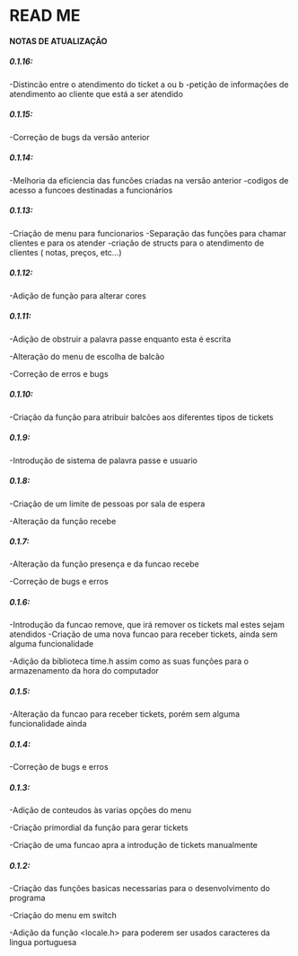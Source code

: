 # READ ME
#### NOTAS DE ATUALIZAÇÃO
##### 0.1.16:
-Distincão entre o atendimento do ticket a ou b
-petição de informações de atendimento ao cliente que está a ser atendido
##### 0.1.15:
-Correção de bugs da versão anterior
##### 0.1.14:
-Melhoria da eficiencia das funcões criadas na versão anterior
-codigos de acesso a funcoes destinadas a funcionários
##### 0.1.13:
-Criação de menu para funcionarios
-Separação das funções para chamar clientes e para os atender
-criação de structs para o atendimento de clientes ( notas, preços, etc...)
##### 0.1.12:
-Adição de função para alterar cores

##### 0.1.11:
-Adição de obstruir a palavra passe enquanto esta é escrita

-Alteração do menu de escolha de balcão

-Correção de erros e bugs

##### 0.1.10:
-Criação da função para atribuir balcões aos diferentes tipos de tickets

##### 0.1.9:
-Introdução de sistema de palavra passe e usuario

##### 0.1.8:
-Criação de um limite de pessoas por sala de espera

-Alteração da função recebe

##### 0.1.7:
-Alteração da função presença e da funcao recebe

-Correção de bugs e erros

##### 0.1.6:
-Introdução da funcao remove, que irá remover os tickets mal estes sejam atendidos
-Criação de uma nova funcao para receber tickets, ainda sem alguma funcionalidade

-Adição da biblioteca time.h assim como as suas funções para o armazenamento da hora do computador

##### 0.1.5:
-Alteração da funcao para receber tickets, porém sem alguma funcionalidade ainda

##### 0.1.4:
-Correção de bugs e erros

##### 0.1.3:
-Adição de conteudos às varias opções do menu

-Criação primordial da função para gerar tickets

-Criação de uma funcao apra a introdução de tickets manualmente


##### 0.1.2:

-Criação das funções basicas necessarias para o desenvolvimento do programa

-Criação do menu em switch

-Adição da função <locale.h> para poderem ser usados caracteres da lingua portuguesa
